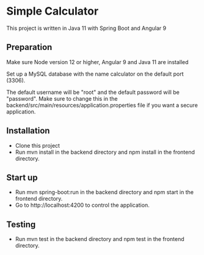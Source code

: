 # Simple Calculator
This project is written in Java 11 with Spring Boot and Angular 9
## Preparation
Make sure Node version 12 or higher, Angular 9 and Java 11 are installed

Set up a MySQL database with the name calculator on the default port (3306).

The default username will be "root" and the default password will be "password". 
Make sure to change this in the backend/src/main/resources/application.properties file if you want a secure application.

## Installation
* Clone this project
* Run mvn install in the backend directory and npm install in  the frontend directory.

## Start up
* Run mvn spring-boot:run in the backend directory and npm start in the frontend directory.
* Go to http://localhost:4200 to control the application.

## Testing
* Run mvn test in the backend directory and npm test in the frontend directory.